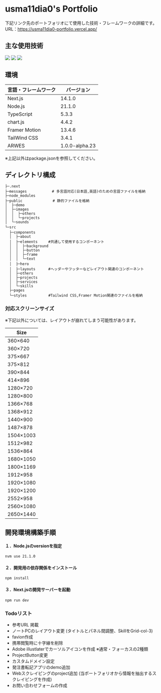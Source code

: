 # usma11dia0's Portfolio
下記リンク先のポートフォリオにて使用した技術・フレームワークの詳細です。  
URL：https://usma11dia0-portfolio.vercel.app/

## 主な使用技術
<p>
  <!-- Next.js -->
  <img src="https://img.shields.io/badge/Next.js-v14.1.0-blue.svg?logo=next.js&style=for-the-badge">
  <!-- TailWind CSS -->
  <img src="https://img.shields.io/badge/TailwindCSS-v3.4.1-blue.svg?logo=tailwindcss&style=for-the-badge">
  <!-- TypeScript -->
  <img src="https://img.shields.io/badge/Typescript-v5.3.3-blue.svg?logo=typescript&style=for-the-badge">
  <!-- Vercel -->
</p>

## 環境
| 言語・フレームワーク    | バージョン      |
| --------------------- | -------------- |
| Next.js               | 14.1.0         |
| Node.js               | 21.1.0　       |
| TypeScript            | 5.3.3　        |
| chart.js              | 4.4.2     　   |
| Framer Motion         | 13.4.6         |
| TailWind CSS          | 3.4.1          |
| ARWES                 | 1.0.0-alpha.23 |

※上記以外はpackage.jsonを参照してください。

## ディレクトリ構成
```text
├─.next
├─messages　          # 多言語対応(日本語,英語)のための言語ファイルを格納
├─node_modules
├─public              # 静的ファイルを格納
│  ├─demo
│  ├─images
│  │  ├─others
│  │  └─projects 
│  └─sounds
└─src　　　　　　　     
  ├─components　　　　　
  │  ├─about
  │  ├─elements　　　#共通して使用するコンポーネント
  │  │  ├─background
  │  │  ├─button
  │  │  ├─frame
  │  │  └─text
  │  ├─hero　　
  │  ├─layouts　　　 #ヘッダーやフッターなどレイアウト関連のコンポーネント
  │  ├─others
  │  ├─projects
  │  ├─services
  │  └─skills
  ├─pages    
  └─styles          #Tailwind CSS,Framer Motion関連のファイルを格納
```

### 対応スクリーンサイズ
※下記以外については、レイアウトが崩れてしまう可能性があります。

| Size            | 
| ----------------| 
| 360×640         |   　　　　                
| 360×720         |           　               
| 375×667         | 
| 375×812       　|  
| 390×844         | 
| 414×896         | 
| 1280×720        |  
| 1280×800        |  
| 1366×768        |  
| 1368×912        |  
| 1440×900        |  
| 1487×878        |
| 1504×1003       |
| 1512×982        |  
| 1536×864        |  
| 1680×1050       | 
| 1800×1169       |  
| 1912×958        | 
| 1920×1080       |  
| 1920×1200       |  
| 2552×958        |  
| 2560×1080       |  
| 2650×1440       | 

## 開発環境構築手順
#### １．Node.jsのversionを指定  
`nvm use 21.1.0`

#### ２．開発用の依存関係をインストール    
`npm install` 

#### ３．Next.jsの開発サーバーを起動  
`npm run dev`

### Todoリスト
- 参考URL 掲載
- ノートPCのレイアウト変更 (タイトルとパネル間調整、SkillをGrid-col-3)
- favion作成
- 携帯閲覧時に十字線を削除
- Adobe illustlaterでカーソルアイコンを作成 ※通常・フォーカスの2種類    
- ProjectButton変更
- カスタムドメイン設定 
- 発注書転記アプリのdemo追加
- Webスクレイピングのproject追加 (当ポートフォリオから情報を抽出するスクレイピングを作成)
- お問い合わせフォームの作成
